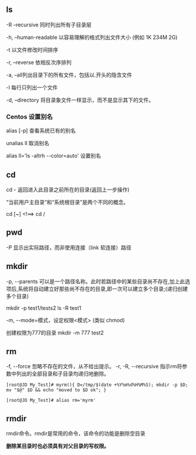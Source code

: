 ## ls

-R –recursive 同时列出所有子目录层

-h, –human-readable 以容易理解的格式列出文件大小 (例如 1K 234M 2G)

-t 以文件修改时间排序

-r, –reverse 依相反次序排列

-a, –all列出目录下的所有文件，包括以.开头的隐含文件

-l 每行只列出一个文件

-d, –directory 将目录象文件一样显示，而不是显示其下的文件。

### Centos 设置别名 

alias [-p] 查看系统已有的别名

unalias ll 取消别名

alias ll='ls -altrh --color=auto' 设置别名

## cd
cd - 返回进入此目录之前所在的目录(返回上一步操作)

“当前用户主目录”和“系统根目录”是两个不同的概念。

cd [~] <!==> cd /

## pwd

-P 显示出实际路径，而非使用连接（link 软连接）路径

## mkdir 

-p, --parents  可以是一个路径名称。此时若路径中的某些目录尚不存在,加上此选项后,系统将自动建立好那些尚不存在的目录,即一次可以建立多个目录;(递归创建多个目录)

mkdir -p test1/tests2
ls -R test1

-m, --mode=模式，设定权限<模式> (类似 chmod)

创建权限为777的目录
mkdir -m 777 test2

## rm 

-f, --force  忽略不存在的文件，从不给出提示。
-r, -R, --recursive   指示rm将参数中列出的全部目录和子目录均递归地删除。

```shell
[root@JD My_Test]# myrm(){ D=/tmp/$(date +%Y%m%d%H%M%S); mkdir -p $D; mv "$@" $D && echo "moved to $D ok"; }

[root@JD My_Test]# alias rm='myrm'
```

## rmdir

rmdir命令。rmdir是常用的命令，该命令的功能是删除空目录

**删除某目录时也必须具有对父目录的写权限。**
